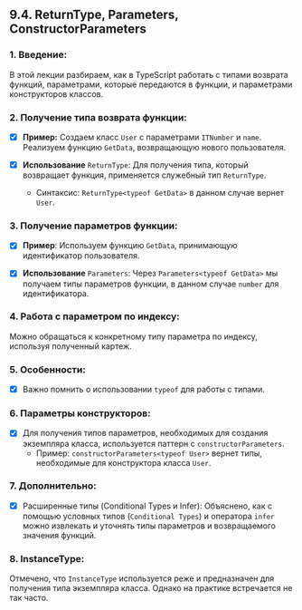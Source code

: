 ## 9.4. ReturnType, Parameters, ConstructorParameters

### 1. Введение:

В этой лекции разбираем, как в TypeScript работать с типами возврата функций, параметрами, которые передаются в функции, и параметрами конструкторов классов.

### 2. Получение типа возврата функции:

-   [x] **Пример:** Создаем класс `User` с параметрами `ITNumber` и `name`. Реализуем функцию `GetData`, возвращающую нового пользователя.

-   [x] **Использование** `ReturnType`: Для получения типа, который возвращает функция, применяется служебный тип `ReturnType`.
    -   Синтаксис: `ReturnType<typeof GetData>` в данном случае вернет `User`.

### 3. Получение параметров функции:

-   [x] **Пример**: Используем функцию `GetData`, принимающую идентификатор пользователя.

-   [x] **Использование** `Parameters`: Через `Parameters<typeof GetData>` мы получаем типы параметров функции, в данном случае `number` для идентификатора.

### 4. Работа с параметром по индексу:

Можно обращаться к конкретному типу параметра по индексу, используя полученный картеж.

### 5. Особенности:

-   [x] Важно помнить о использовании `typeof` для работы с типами.

### 6. Параметры конструкторов:

-   [x] Для получения типов параметров, необходимых для создания экземпляра класса, используется паттерн с `constructorParameters`.
    -   Пример: `constructorParameters<typeof User>` вернет типы, необходимые для конструктора класса `User`.

### 7. Дополнительно:

-   [x] Расширенные типы (Conditional Types и Infer): Объяснено, как с помощью условных типов (`Conditional Types`) и оператора `infer` можно извлекать и уточнять типы параметров и возвращаемого значения функций.

### 8. InstanceType:

Отмечено, что `InstanceType` используется реже и предназначен для получения типа экземпляра класса. Однако на практике встречается не так часто.
